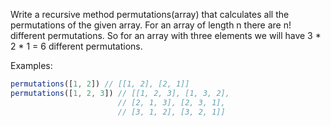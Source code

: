 
Write a recursive method permutations(array) that calculates all the
permutations of the given array. For an array of length n there are n! different
permutations. So for an array with three elements we will have 3 * 2 * 1 = 6
different permutations.

Examples:

```js
permutations([1, 2]) // [[1, 2], [2, 1]]
permutations([1, 2, 3]) // [[1, 2, 3], [1, 3, 2],
                        // [2, 1, 3], [2, 3, 1],
                        // [3, 1, 2], [3, 2, 1]]
```
